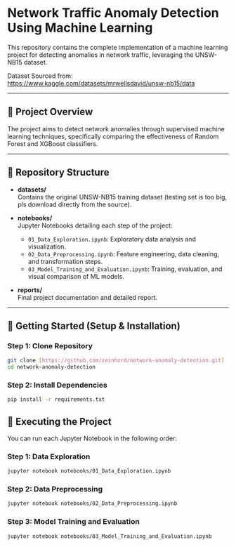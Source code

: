 # Network Traffic Anomaly Detection Using Machine Learning

This repository contains the complete implementation of a machine learning project for detecting anomalies in network traffic, leveraging the UNSW-NB15 dataset.

Dataset Sourced from: https://www.kaggle.com/datasets/mrwellsdavid/unsw-nb15/data

---

## 📌 Project Overview

The project aims to detect network anomalies through supervised machine learning techniques, specifically comparing the effectiveness of Random Forest and XGBoost classifiers.

---

## 📂 Repository Structure

- **datasets/**  
  Contains the original UNSW-NB15 training dataset (testing set is too big, pls download directly from the source).

- **notebooks/**  
  Jupyter Notebooks detailing each step of the project:
  - `01_Data_Exploration.ipynb`: Exploratory data analysis and visualization.
  - `02_Data_Preprocessing.ipynb`: Feature engineering, data cleaning, and transformation steps.
  - `03_Model_Training_and_Evaluation.ipynb`: Training, evaluation, and visual comparison of ML models.

- **reports/**  
  Final project documentation and detailed report.

---

## 🚀 Getting Started (Setup & Installation)

### Step 1: Clone Repository
```bash
git clone [https://github.com/zeinhord/network-anomaly-detection.git]
cd network-anomaly-detection
```

### Step 2: Install Dependencies
```bash
pip install -r requirements.txt
```

## 🔧 Executing the Project

You can run each Jupyter Notebook in the following order:

### Step 1: Data Exploration
```bash
jupyter notebook notebooks/01_Data_Exploration.ipynb
```

### Step 2: Data Preprocessing
```bash
jupyter notebook notebooks/02_Data_Preprocessing.ipynb
```

### Step 3: Model Training and Evaluation
```bash
jupyter notebook notebooks/03_Model_Training_and_Evaluation.ipynb
```
